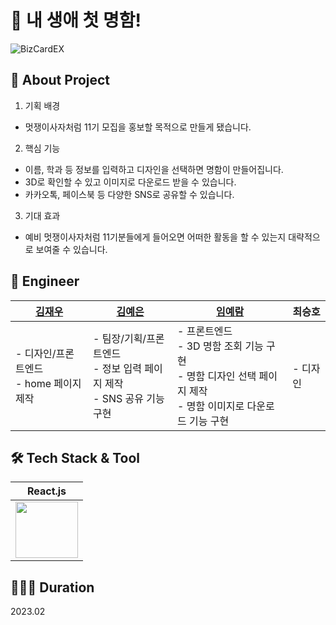 # 🦁 내 생애 첫 명함!

![BizCardEX](https://user-images.githubusercontent.com/78716896/219945724-ef601aca-264e-43b1-a8e3-c3afb34deaec.jpg)

## 🎈 About Project

1. 기획 배경

- 멋쟁이사자처럼 11기 모집을 홍보할 목적으로 만들게 됐습니다.

2. 핵심 기능

- 이름, 학과 등 정보를 입력하고 디자인을 선택하면 명함이 만들어집니다.
- 3D로 확인할 수 있고 이미지로 다운로드 받을 수 있습니다.
- 카카오톡, 페이스북 등 다양한 SNS로 공유할 수 있습니다.

3. 기대 효과

- 예비 멋쟁이사자처럼 11기분들에게 들어오면 어떠한 활동을 할 수 있는지 대략적으로 보여줄 수 있습니다.

## 🎁 Engineer

| [김재우](https://github.com/CosmicSandBox) | [김예은](https://github.com/kye1115z)                                       | [임예람](https://github.com/yeram-lim)                                                                              | 최승호   |
| ------------------------------------------ | --------------------------------------------------------------------------- | ------------------------------------------------------------------------------------------------------------------- | -------- |
| - 디자인/프론트엔드</br>- home 페이지 제작 | - 팀장/기획/프론트엔드</br>- 정보 입력 페이지 제작</br>- SNS 공유 기능 구현 | - 프론트엔드</br>- 3D 명함 조회 기능 구현</br>- 명함 디자인 선택 페이지 제작</br>- 명함 이미지로 다운로드 기능 구현 | - 디자인 |

## 🛠️ Tech Stack & Tool

| React.js                                                                                                                               |
| -------------------------------------------------------------------------------------------------------------------------------------- |
| <img src="https://github.com/PhotoBoothMap/Client-web/assets/77733145/6a2ac6b7-2467-4617-acd1-c91802059aa8"  width="100" height="90"/> |

## 👩🏻‍💻 Duration

2023.02
